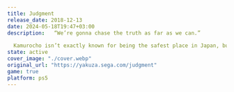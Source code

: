 ```yaml
---
title: Judgment
release_date: 2018-12-13
date: 2024-05-18T19:47+03:00
description:   “We’re gonna chase the truth as far as we can.”
  
  Kamurocho isn’t exactly known for being the safest place in Japan, but even for this red-light district, a string of violent serial murderers has the entire city on edge. It’s up to private detective Takayuki Yagami and his partner Kaito to track down the truth using whatever tools they can. Get a look at just some of those tools (including a drone, lockpicks, and the muscles of a huge former Yakuza member, to name just a few) in our new Features Trailer!
state: active
cover_image: "./cover.webp"
original_url: "https://yakuza.sega.com/judgment"
game: true
platform: ps5
---
```

